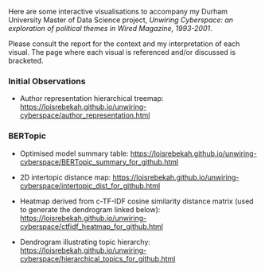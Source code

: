 Here are some interactive visualisations to accompany my Durham University Master of Data Science project, *Unwiring Cyberspace: an exploration of political themes in Wired Magazine, 1993-2001*. 


Please consult the report for the context and my interpretation of each visual. The page where each visual is referenced and/or discussed is bracketed. 

### Initial Observations
+ Author representation hierarchical treemap: https://loisrebekah.github.io/unwiring-cyberspace/author_representation.html

### BERTopic
+ Optimised model summary table: https://loisrebekah.github.io/unwiring-cyberspace/BERTopic_summary_for_github.html

+ 2D intertopic distance map: https://loisrebekah.github.io/unwiring-cyberspace/intertopic_dist_for_github.html

+ Heatmap derived from c-TF-IDF cosine similarity distance matrix (used to generate the dendrogram linked below): https://loisrebekah.github.io/unwiring-cyberspace/ctfidf_heatmap_for_github.html

+ Dendrogram illustrating topic hierarchy: https://loisrebekah.github.io/unwiring-cyberspace/hierarchical_topics_for_github.html


